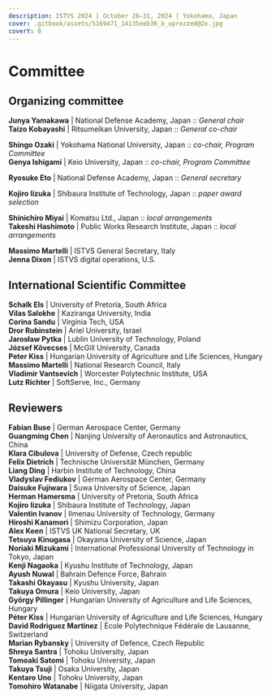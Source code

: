 ```yaml
---
description: ISTVS 2024 | October 28–31, 2024 | Yokohama, Japan
cover: .gitbook/assets/5169471_14135eeb36_b_uprezzed@2x.jpg
coverY: 0
---
```


# Committee

## Organizing committee

**Junya Yamakawa** | National Defense Academy, Japan :: _General chair_\
**Taizo Kobayashi** | Ritsumeikan University, Japan :: _General co-chair_

**Shingo Ozaki** | Yokohama National University, Japan :: _co-chair, Program Committee_\
**Genya Ishigami** | Keio University, Japan :: _co-chair, Program Committee_

**Ryosuke Eto** | National Defense Academy, Japan :: _General secretary_

**Kojiro Iizuka** | Shibaura Institute of Technology, Japan :: _paper award selection_

**Shinichiro Miyai** | Komatsu Ltd., Japan :: _local arrangements_\
**Takeshi Hashimoto** | Public Works Research Institute, Japan :: _local arrangements_

**Massimo Martelli** | ISTVS General Secretary, Italy\
**Jenna Dixon** | ISTVS digital operations, U.S.

## International Scientific Committee

**Schalk Els** | University of Pretoria, South Africa\
**Vilas Salokhe** | Kaziranga University, India\
**Corina Sandu** | Virginia Tech, USA\
**Dror Rubinstein** | Ariel University, Israel\
**Jarosław Pytka** | Lublin University of Technology, Poland\
**József Kövecses** | McGill University, Canada\
**Peter Kiss** | Hungarian University of Agriculture and Life Sciences, Hungary\
**Massimo Martelli** | National Research Council, Italy\
**Vladimir Vantsevich**  | Worcester Polytechnic Institute, USA\
**Lutz Richter** | SoftServe, Inc., Germany

## Reviewers

**Fabian Buse** | German Aerospace Center, Germany\
**Guangming Chen** | Nanjing University of Aeronautics and Astronautics, China\
**Klara Cibulova** | University of Defense, Czech republic\
**Felix Dietrich** | Technische Universität München, Germany\
**Liang Ding** | Harbin Institute of Technology, China\
**Vladyslav Fediukov** | German Aerospace Center, Germany\
**Daisuke Fujiwara** | Suwa University of Science, Japan\
**Herman Hamersma** | University of Pretoria, South Africa\
**Kojiro Iizuka** | Shibaura Institute of Technology, Japan\
**Valentin Ivanov** | Ilmenau University of Technology, Germany\
**Hiroshi Kanamori** | Shimizu Corporation, Japan\
**Alex Keen** | ISTVS UK National Secretary, UK\
**Tetsuya Kinugasa** | Okayama University of Science, Japan\
**Noriaki Mizukami** | International Professional University of Technology in Tokyo, Japan\
**Kenji Nagaoka** | Kyushu Institute of Technology, Japan\
**Ayush Nuwal** | Bahrain Defence Force, Bahrain\
**Takashi Okayasu** | Kyushu University, Japan\
**Takuya Omura** | Keio University, Japan\
**György Pillinger** | Hungarian University of Agriculture and Life Sciences, Hungary\
**Péter Kiss** | Hungarian University of Agriculture and Life Sciences, Hungary\
**David Rodriguez Martinez** | École Polytechnique Fédérale de Lausanne, Switzerland\
**Marian Rybansky** | University of Defence, Czech Republic\
**Shreya Santra** | Tohoku University, Japan\
**Tomoaki Satomi** | Tohoku University, Japan\
**Takuya Tsuji** | Osaka University, Japan\
**Kentaro Uno** | Tohoku University, Japan\
**Tomohiro Watanabe** | Niigata University, Japan
